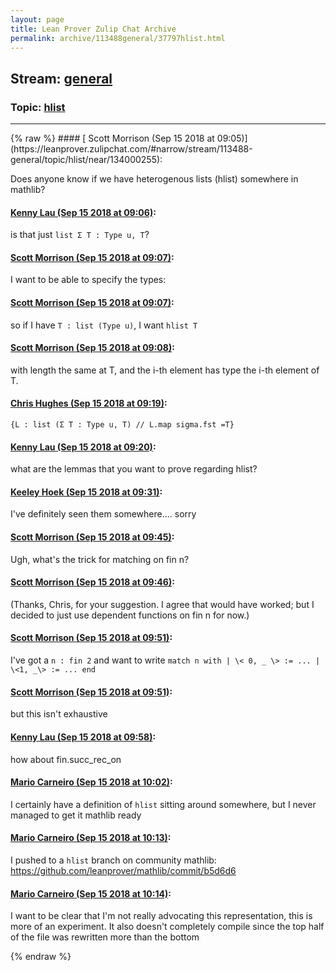 ```yaml
---
layout: page
title: Lean Prover Zulip Chat Archive 
permalink: archive/113488general/37797hlist.html
---
```


## Stream: [general](https://leanprover-community.github.io/archive/113488general/index.html)
### Topic: [hlist](https://leanprover-community.github.io/archive/113488general/37797hlist.html)

---

<base href="https://leanprover.zulipchat.com">
{% raw %}
#### [ Scott Morrison (Sep 15 2018 at 09:05)](https://leanprover.zulipchat.com/#narrow/stream/113488-general/topic/hlist/near/134000255):
<p>Does anyone know if we have heterogenous lists (hlist) somewhere in mathlib?</p>

#### [ Kenny Lau (Sep 15 2018 at 09:06)](https://leanprover.zulipchat.com/#narrow/stream/113488-general/topic/hlist/near/134000304):
<p>is that just <code>list Σ T : Type u, T</code>?</p>

#### [ Scott Morrison (Sep 15 2018 at 09:07)](https://leanprover.zulipchat.com/#narrow/stream/113488-general/topic/hlist/near/134000319):
<p>I want to be able to specify the types:</p>

#### [ Scott Morrison (Sep 15 2018 at 09:07)](https://leanprover.zulipchat.com/#narrow/stream/113488-general/topic/hlist/near/134000326):
<p>so if I have <code>T : list (Type u)</code>, I want <code>hlist T</code></p>

#### [ Scott Morrison (Sep 15 2018 at 09:08)](https://leanprover.zulipchat.com/#narrow/stream/113488-general/topic/hlist/near/134000365):
<p>with length the same at T, and the i-th element has type the i-th element of T.</p>

#### [ Chris Hughes (Sep 15 2018 at 09:19)](https://leanprover.zulipchat.com/#narrow/stream/113488-general/topic/hlist/near/134000631):
<p><code>{L : list (Σ T : Type u, T) // L.map sigma.fst =T}</code></p>

#### [ Kenny Lau (Sep 15 2018 at 09:20)](https://leanprover.zulipchat.com/#narrow/stream/113488-general/topic/hlist/near/134000679):
<p>what are the lemmas that you want to prove regarding hlist?</p>

#### [ Keeley Hoek (Sep 15 2018 at 09:31)](https://leanprover.zulipchat.com/#narrow/stream/113488-general/topic/hlist/near/134000960):
<p>I've definitely seen them somewhere.... sorry</p>

#### [ Scott Morrison (Sep 15 2018 at 09:45)](https://leanprover.zulipchat.com/#narrow/stream/113488-general/topic/hlist/near/134001356):
<p>Ugh, what's the trick for matching on fin n?</p>

#### [ Scott Morrison (Sep 15 2018 at 09:46)](https://leanprover.zulipchat.com/#narrow/stream/113488-general/topic/hlist/near/134001405):
<p>(Thanks, Chris, for your suggestion. I agree that would have worked; but I decided to just use dependent functions on fin n for now.)</p>

#### [ Scott Morrison (Sep 15 2018 at 09:51)](https://leanprover.zulipchat.com/#narrow/stream/113488-general/topic/hlist/near/134001572):
<p>I've got a <code>n : fin 2</code> and want to write <code>match n with | \&lt; 0, _ \&gt; := ... | \&lt;1, _\&gt; := ... end</code></p>

#### [ Scott Morrison (Sep 15 2018 at 09:51)](https://leanprover.zulipchat.com/#narrow/stream/113488-general/topic/hlist/near/134001573):
<p>but this isn't exhaustive</p>

#### [ Kenny Lau (Sep 15 2018 at 09:58)](https://leanprover.zulipchat.com/#narrow/stream/113488-general/topic/hlist/near/134001808):
<p>how about fin.succ_rec_on</p>

#### [ Mario Carneiro (Sep 15 2018 at 10:02)](https://leanprover.zulipchat.com/#narrow/stream/113488-general/topic/hlist/near/134001921):
<p>I certainly have a definition of <code>hlist</code> sitting around somewhere, but I never managed to get it mathlib ready</p>

#### [ Mario Carneiro (Sep 15 2018 at 10:13)](https://leanprover.zulipchat.com/#narrow/stream/113488-general/topic/hlist/near/134002166):
<p>I pushed to a <code>hlist</code> branch on community mathlib: <a href="https://github.com/leanprover/mathlib/commit/b5d6d6" target="_blank" title="https://github.com/leanprover/mathlib/commit/b5d6d6">https://github.com/leanprover/mathlib/commit/b5d6d6</a></p>

#### [ Mario Carneiro (Sep 15 2018 at 10:14)](https://leanprover.zulipchat.com/#narrow/stream/113488-general/topic/hlist/near/134002208):
<p>I want to be clear that I'm not really advocating this representation, this is more of an experiment. It also doesn't completely compile since the top half of the file was rewritten more than the bottom</p>


{% endraw %}
